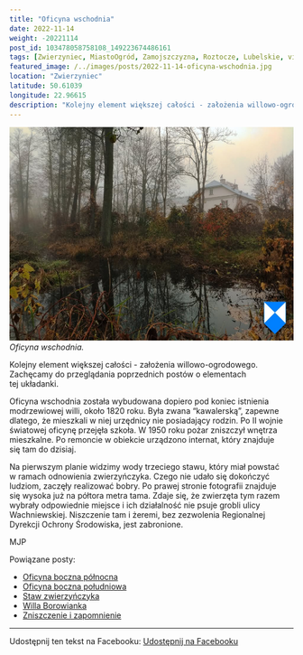 ```yaml
---
title: "Oficyna wschodnia"
date: 2022-11-14
weight: -20221114
post_id: 103478058758108_149223674486161
tags: [Zwierzyniec, MiastoOgród, Zamojszczyzna, Roztocze, Lubelskie, villarestituta, turystyka, dziedzictwo, zabytki, krajobrazy]
featured_image: /../images/posts/2022-11-14-oficyna-wschodnia.jpg
location: "Zwierzyniec"
latitude: 50.61039
longitude: 22.96615
description: "Kolejny element większej całości - założenia willowo-ogrodowego. Zachęcamy do przeglądania poprzednich postów o elementach tej układanki...."
---
```


![Oficyna wschodnia.](/images/posts/2022-11-14-oficyna-wschodnia.jpg)
*Oficyna wschodnia.*

Kolejny element większej całości - założenia willowo-ogrodowego. Zachęcamy do przeglądania poprzednich postów o elementach tej układanki.

Oficyna wschodnia została wybudowana dopiero pod koniec istnienia modrzewiowej willi, około 1820 roku. Była zwana “kawalerską”, zapewne dlatego, że mieszkali w niej urzędnicy nie posiadający rodzin.
Po II wojnie światowej oficynę przejęła szkoła. W 1950 roku pożar zniszczył wnętrza mieszkalne. Po remoncie w obiekcie urządzono internat, który znajduje się tam do dzisiaj.

Na pierwszym planie widzimy wody trzeciego stawu, który miał powstać w ramach odnowienia zwierzyńczyka. Czego nie udało się dokończyć ludziom, zaczęły realizować bobry. Po prawej stronie fotografii znajduje się wysoka już na półtora metra tama. Zdaje się, że zwierzęta tym razem wybrały odpowiednie miejsce i ich działalność nie psuje grobli ulicy Wachniewskiej. Niszczenie tam i żeremi, bez zezwolenia Regionalnej Dyrekcji Ochrony Środowiska, jest zabronione.



MJP

Powiązane posty:
- [Oficyna boczna północna](/posts/oficyna-boczna-polnocna)
- [Oficyna boczna południowa](/posts/oficyna-boczna-poludniowa)
- [Staw zwierzyńczyka](/posts/staw-zwierzynczyka)
- [Willa Borowianka](/posts/willa-borowianka)
- [Zniszczenie i zapomnienie](/posts/zniszczenie-i-zapomnienie)


---

Udostępnij ten tekst na Facebooku:
[Udostępnij na Facebooku](https://www.facebook.com/sharer/sharer.php?u=https://stowarzyszeniewachniewskiej.pl/posts/oficyna-wschodnia)

<script type="application/ld+json">
{
  "@context": "https://schema.org",
  "@type": "BlogPosting",
  "headline": "Oficyna wschodnia",
  "datePublished": "2022-11-14",
  "dateModified": "2022-11-14",
  "author": {
    "@type": "Organization",
    "name": "Stowarzyszenie im. Aleksandry Wachniewskiej"
  },
  "publisher": {
    "@type": "Organization",
    "name": "Stowarzyszenie im. Aleksandry Wachniewskiej",
    "logo": {
      "@type": "ImageObject",
      "url": "https://stowarzyszeniewachniewskiej.pl/images/logo/logo.svg"
    }
  },
  "mainEntityOfPage": {
    "@type": "WebPage",
    "@id": "https://stowarzyszeniewachniewskiej.pl/posts/oficyna-wschodnia"
  },
  "image": {
    "@type": "ImageObject",
    "url": "https://stowarzyszeniewachniewskiej.pl//images/posts/2022-11-14-oficyna-wschodnia.jpg"
  },
  "articleSection": "Dziedzictwo Kulturowe i Zabytki",
  "keywords": "[Zwierzyniec, MiastoOgród, Zamojszczyzna, Roztocze, Lubelskie, villarestituta, turystyka, dziedzictwo, zabytki, krajobrazy]",
  "wordCount": 133,
  "articleBody": "Kolejny element większej całości - założenia willowo-ogrodowego. Zachęcamy do przeglądania poprzednich postów o elementach tej układanki.\n\nOficyna wschodnia została wybudowana dopiero pod koniec istnienia modrzewiowej willi, około 1820 roku. Była zwana “kawalerską”, zapewne dlatego, że mieszkali w niej urzędnicy nie posiadający rodzin.\nPo II wojnie światowej oficynę przejęła szkoła. W 1950 roku pożar zniszczył wnętrza mieszkalne. Po remoncie w obiekcie urządzono internat, który znajduje się tam do dzisiaj.\n\nNa pierwszym planie widzimy wody trzeciego stawu, który miał powstać w ramach odnowienia zwierzyńczyka. Czego nie udało się dokończyć ludziom, zaczęły realizować bobry. Po prawej stronie fotografii znajduje się wysoka już na półtora metra tama. Zdaje się, że zwierzęta tym razem wybrały odpowiednie miejsce i ich działalność nie psuje grobli ulicy Wachniewskiej. Niszczenie tam i żeremi, bez zezwolenia Regionalnej Dyrekcji Ochrony Środowiska, jest zabronione.\n\n\n\nMJP",
  "description": "Kolejny element większej całości - założenia willowo-ogrodowego. Zachęcamy do przeglądania poprzednich postów o elementach tej układanki....",
  "copyrightHolder": null
}
</script>
<script type="application/ld+json">
{
  "@context": "https://schema.org",
  "@type": "BreadcrumbList",
  "itemListElement": [
    {
      "@type": "ListItem",
      "position": 1,
      "name": "Home",
      "item": "https://stowarzyszeniewachniewskiej.pl"
    },
    {
      "@type": "ListItem",
      "position": 2,
      "name": "posts",
      "item": "https://stowarzyszeniewachniewskiej.pl/posts"
    },
    {
      "@type": "ListItem",
      "position": 3,
      "name": "Oficyna wschodnia",
      "item": "https://stowarzyszeniewachniewskiej.pl/posts/oficyna-wschodnia"
    }
  ]
}
</script>
